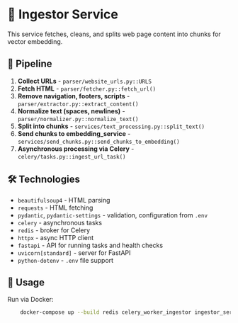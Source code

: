 # 🧠 Ingestor Service

This service fetches, cleans, and splits web page content into chunks for vector embedding.

## 🔄 Pipeline

1. **Collect URLs** - `parser/website_urls.py::URLS`
2. **Fetch HTML** - `parser/fetcher.py::fetch_url()`
3. **Remove navigation, footers, scripts** - `parser/extractor.py::extract_content()`
4. **Normalize text (spaces, newlines)** - `parser/normalizer.py::normalize_text()`
5. **Split into chunks** - `services/text_processing.py::split_text()`
6. **Send chunks to embedding_service** - `services/send_chunks.py::send_chunks_to_embedding()`
7. **Asynchronous processing via Celery** - `celery/tasks.py::ingest_url_task()`

## 🛠️ Technologies

- `beautifulsoup4` - HTML parsing
- `requests` - HTML fetching
- `pydantic`, `pydantic-settings` - validation, configuration from `.env`
- `celery` - asynchronous tasks
- `redis` - broker for Celery
- `httpx` - async HTTP client
- `fastapi` - API for running tasks and health checks
- `uvicorn[standard]` - server for FastAPI
- `python-dotenv` - `.env` file support

## 🚀 Usage

Run via Docker:

```bash
    docker-compose up --build redis celery_worker_ingestor ingestor_service

